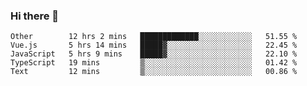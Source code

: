 ### Hi there 👋

<!--
**Hundeklemmen/Hundeklemmen** is a ✨ _special_ ✨ repository because its `README.md` (this file) appears on your GitHub profile.

Here are some ideas to get you started:

- 🔭 I’m currently working on ...
- 🌱 I’m currently learning ...
- 👯 I’m looking to collaborate on ...
- 🤔 I’m looking for help with ...
- 💬 Ask me about ...
- 📫 How to reach me: ...
- 😄 Pronouns: ...
- ⚡ Fun fact: ...
-->
<!--START_SECTION:waka-->
```text
Other        12 hrs 2 mins   █████████████░░░░░░░░░░░░   51.55 % 
Vue.js       5 hrs 14 mins   █████▓░░░░░░░░░░░░░░░░░░░   22.45 % 
JavaScript   5 hrs 9 mins    █████▓░░░░░░░░░░░░░░░░░░░   22.10 % 
TypeScript   19 mins         ▒░░░░░░░░░░░░░░░░░░░░░░░░   01.42 % 
Text         12 mins         ▒░░░░░░░░░░░░░░░░░░░░░░░░   00.86 % 
```
<!--END_SECTION:waka-->
